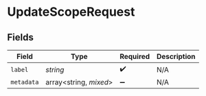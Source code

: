 # UpdateScopeRequest


## Fields

| Field                  | Type                   | Required               | Description            |
| ---------------------- | ---------------------- | ---------------------- | ---------------------- |
| `label`                | *string*               | :heavy_check_mark:     | N/A                    |
| `metadata`             | array<string, *mixed*> | :heavy_minus_sign:     | N/A                    |